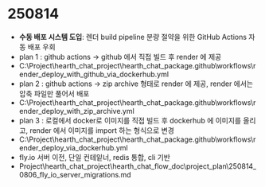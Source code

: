 
# 250814
- **수동 배포 시스템 도입**: 렌더 build pipeline 분량 절약을 위한 GitHub Actions 자동 배포 우회
- plan 1 : github actions -> github 에서 직접 빌드 후 render 에 제공
- C:\Project\hearth_chat_project\hearth_chat_package\.github\workflows\render_deploy_with_github_via_dockerhub.yml
- plan 2 : github actions -> zip archive 형태로 render 에 제공, render 에서는 압축 파일만 풀어서 배포
- C:\Project\hearth_chat_project\hearth_chat_package\.github\workflows\render_deploy_with_zip_archive.yml
- plan 3 : 로컬에서 docker로 이미지를 직접 빌드 후 dockerhub 에 이미지를 올리고, render 에서 이미지를 import 하는 형식으로 변경
- C:\Project\hearth_chat_project\hearth_chat_package\.github\workflows\render_deploy_via_dockerhub.yml
- fly.io 서버 이전, 단일 컨테잍너, redis 통합, cli 기반
- Project\hearth_chat_project\hearth_chat_flow_doc\project_plan\250814_0806_fly_io_server_migrations.md
